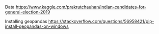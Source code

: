 Data
https://www.kaggle.com/prakrutchauhan/indian-candidates-for-general-election-2019

Installing geopandas 
https://stackoverflow.com/questions/56958421/pip-install-geopandas-on-windows
